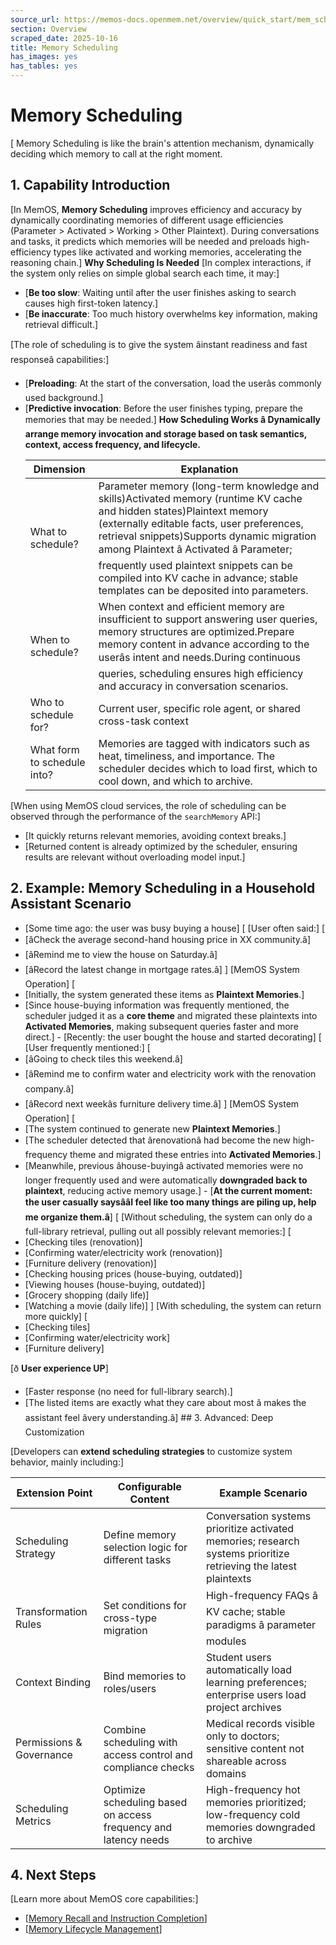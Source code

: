 ```yaml
---
source_url: https://memos-docs.openmem.net/overview/quick_start/mem_schedule
section: Overview
scraped_date: 2025-10-16
title: Memory Scheduling
has_images: yes
has_tables: yes
---
```


# Memory Scheduling
 [ Memory Scheduling is like the brain's attention mechanism, dynamically deciding which memory to call at the right moment. 
## 1. Capability Introduction
 
[In MemOS, **Memory Scheduling** improves efficiency and accuracy by dynamically coordinating memories of different usage efficiencies (Parameter > Activated > Working > Other Plaintext). During conversations and tasks, it predicts which memories will be needed and preloads high-efficiency types like activated and working memories, accelerating the reasoning chain.] **Why Scheduling Is Needed** [In complex interactions, if the system only relies on simple global search each time, it may:]
 
- [**Be too slow**: Waiting until after the user finishes asking to search causes high first-token latency.]
- [**Be inaccurate**: Too much history overwhelms key information, making retrieval difficult.]
 
 
[The role of scheduling is to give the system âinstant readiness and fast responseâ capabilities:]
 
- [**Preloading**: At the start of the conversation, load the userâs commonly used background.]
- [**Predictive invocation**: Before the user finishes typing, prepare the memories that may be needed.] **How Scheduling Works â Dynamically arrange memory invocation and storage based on task semantics, context, access frequency, and lifecycle.** <table><thead><tr><th>Dimension</th><th>Explanation</th></tr></thead><tbody><tr><td>What to schedule?</td><td>Parameter memory (long-term knowledge and skills)Activated memory (runtime KV cache and hidden states)Plaintext memory (externally editable facts, user preferences, retrieval snippets)Supports dynamic migration among Plaintext â Activated â Parameter; frequently used plaintext snippets can be compiled into KV cache in advance; stable templates can be deposited into parameters.</td></tr><tr><td>When to schedule?</td><td>When context and efficient memory are insufficient to support answering user queries, memory structures are optimized.Prepare memory content in advance according to the userâs intent and needs.During continuous queries, scheduling ensures high efficiency and accuracy in conversation scenarios.</td></tr><tr><td>Who to schedule for?</td><td>Current user, specific role agent, or shared cross-task context</td></tr><tr><td>What form to schedule into?</td><td>Memories are tagged with indicators such as heat, timeliness, and importance. The scheduler decides which to load first, which to cool down, and which to archive.</td></tr></tbody></table>
 
[When using MemOS cloud services, the role of scheduling can be observed through the performance of the `searchMemory` API:]
 
- [It quickly returns relevant memories, avoiding context breaks.]
- [Returned content is already optimized by the scheduler, ensuring results are relevant without overloading model input.]
 
 
## 2. Example: Memory Scheduling in a Household Assistant Scenario
 
- [Some time ago: the user was busy buying a house]
 [ 
[User often said:]
 [ 
- [âCheck the average second-hand housing price in XX community.â]
- [âRemind me to view the house on Saturday.â]
- [âRecord the latest change in mortgage rates.â]
 ] 
[MemOS System Operation]
 [ 
- [Initially, the system generated these items as **Plaintext Memories**.]
- [Since house-buying information was frequently mentioned, the scheduler judged it as a **core theme** and migrated these plaintexts into **Activated Memories**, making subsequent queries faster and more direct.] - [Recently: the user bought the house and started decorating]
 [ 
[User frequently mentioned:]
 [ 
- [âGoing to check tiles this weekend.â]
- [âRemind me to confirm water and electricity work with the renovation company.â]
- [âRecord next weekâs furniture delivery time.â]
 ] 
[MemOS System Operation]
 [ 
- [The system continued to generate new **Plaintext Memories**.]
- [The scheduler detected that ârenovationâ had become the new high-frequency theme and migrated these entries into **Activated Memories**.]
- [Meanwhile, previous âhouse-buyingâ activated memories were no longer frequently used and were automatically **downgraded back to plaintext**, reducing active memory usage.] - [**At the current moment: the user casually saysââI feel like too many things are piling up, help me organize them.â**]
 [ 
[Without scheduling, the system can only do a full-library retrieval, pulling out all possibly relevant memories:]
 [ 
- [Checking tiles (renovation)]
- [Confirming water/electricity work (renovation)]
- [Furniture delivery (renovation)]
- [Checking housing prices (house-buying, outdated)]
- [Viewing houses (house-buying, outdated)]
- [Grocery shopping (daily life)]
- [Watching a movie (daily life)]
 ] 
[With scheduling, the system can return more quickly]
 [ 
- [Checking tiles]
- [Confirming water/electricity work]
- [Furniture delivery]
 
 
[ð **User experience UP**]
 
- [Faster response (no need for full-library search).]
- [The listed items are exactly what they care about most â makes the assistant feel âvery understanding.â] ## 3. Advanced: Deep Customization
 
[Developers can **extend scheduling strategies** to customize system behavior, mainly including:]
 
<table><thead><tr><th>Extension Point</th><th>Configurable Content</th><th>Example Scenario</th></tr></thead><tbody><tr><td>Scheduling Strategy</td><td>Define memory selection logic for different tasks</td><td>Conversation systems prioritize activated memories; research systems prioritize retrieving the latest plaintexts</td></tr><tr><td>Transformation Rules</td><td>Set conditions for cross-type migration</td><td>High-frequency FAQs â KV cache; stable paradigms â parameter modules</td></tr><tr><td>Context Binding</td><td>Bind memories to roles/users</td><td>Student users automatically load learning preferences; enterprise users load project archives</td></tr><tr><td>Permissions &amp; Governance</td><td>Combine scheduling with access control and compliance checks</td><td>Medical records visible only to doctors; sensitive content not shareable across domains</td></tr><tr><td>Scheduling Metrics</td><td>Optimize scheduling based on access frequency and latency needs</td><td>High-frequency hot memories prioritized; low-frequency cold memories downgraded to archive</td></tr></tbody></table>
 
 
## 4. Next Steps
 
[Learn more about MemOS core capabilities:]
 
- [[Memory Recall and Instruction Completion](/overview/quick_start/mem_recall)]
- [[Memory Lifecycle Management](/overview/quick_start/mem_lifecycle)]
